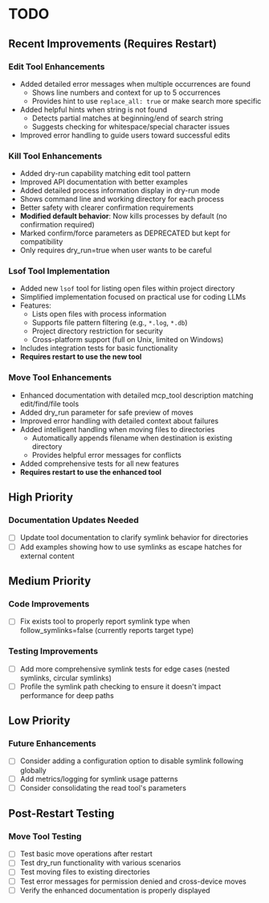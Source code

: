 # TODO

## Recent Improvements (Requires Restart)

### Edit Tool Enhancements

- Added detailed error messages when multiple occurrences are found
  - Shows line numbers and context for up to 5 occurrences
  - Provides hint to use `replace_all: true` or make search more specific
- Added helpful hints when string is not found
  - Detects partial matches at beginning/end of search string
  - Suggests checking for whitespace/special character issues
- Improved error handling to guide users toward successful edits

### Kill Tool Enhancements

- Added dry-run capability matching edit tool pattern
- Improved API documentation with better examples
- Added detailed process information display in dry-run mode
- Shows command line and working directory for each process
- Better safety with clearer confirmation requirements
- **Modified default behavior**: Now kills processes by default (no confirmation required)
- Marked confirm/force parameters as DEPRECATED but kept for compatibility
- Only requires dry_run=true when user wants to be careful

### Lsof Tool Implementation

- Added new `lsof` tool for listing open files within project directory
- Simplified implementation focused on practical use for coding LLMs
- Features:
  - Lists open files with process information
  - Supports file pattern filtering (e.g., `*.log`, `*.db`)
  - Project directory restriction for security
  - Cross-platform support (full on Unix, limited on Windows)
- Includes integration tests for basic functionality
- **Requires restart to use the new tool**

### Move Tool Enhancements

- Enhanced documentation with detailed mcp_tool description matching edit/find/file tools
- Added dry_run parameter for safe preview of moves
- Improved error handling with detailed context about failures
- Added intelligent handling when moving files to directories
  - Automatically appends filename when destination is existing directory
  - Provides helpful error messages for conflicts
- Added comprehensive tests for all new features
- **Requires restart to use the enhanced tool**

## High Priority

### Documentation Updates Needed

- [ ] Update tool documentation to clarify symlink behavior for directories
- [ ] Add examples showing how to use symlinks as escape hatches for external content

## Medium Priority

### Code Improvements

- [ ] Fix exists tool to properly report symlink type when follow_symlinks=false (currently reports target type)

### Testing Improvements

- [ ] Add more comprehensive symlink tests for edge cases (nested symlinks, circular symlinks)
- [ ] Profile the symlink path checking to ensure it doesn't impact performance for deep paths

## Low Priority

### Future Enhancements

- [ ] Consider adding a configuration option to disable symlink following globally
- [ ] Add metrics/logging for symlink usage patterns
- [ ] Consider consolidating the read tool's parameters

## Post-Restart Testing

### Move Tool Testing
- [ ] Test basic move operations after restart
- [ ] Test dry_run functionality with various scenarios
- [ ] Test moving files to existing directories
- [ ] Test error messages for permission denied and cross-device moves
- [ ] Verify the enhanced documentation is properly displayed
